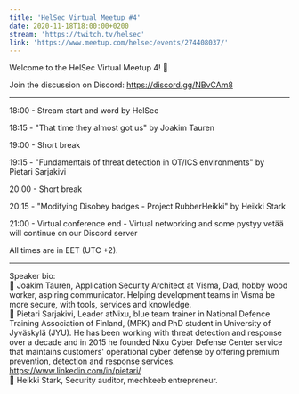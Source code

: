 ```yaml
---
title: 'HelSec Virtual Meetup #4'
date: 2020-11-18T18:00:00+0200
stream: 'https://twitch.tv/helsec'
link: 'https://www.meetup.com/helsec/events/274408037/'
---
```


Welcome to the HelSec Virtual Meetup 4! 🤗

 Join the discussion on Discord: <https://discord.gg/NBvCAm8>

 -------------------------------------------------------------

 18:00 - Stream start and word by HelSec

 18:15 - "That time they almost got us" by Joakim Tauren

 19:00 - Short break

 19:15 - "Fundamentals of threat detection in OT/ICS environments" by Pietari Sarjakivi

 20:00 - Short break

 20:15 - "Modifying Disobey badges - Project RubberHeikki" by Heikki Stark

 21:00 - Virtual conference end - Virtual networking and some pystyy vetää will continue on our Discord server

 All times are in EET (UTC +2).

 -------------------------------------------------------------

 Speaker bio:  
🔹 Joakim Tauren, Application Security Architect at Visma, Dad, hobby wood worker, aspiring communicator. Helping development teams in Visma be more secure, with tools, services and knowledge.  
🔹 Pietari Sarjakivi, Leader atNixu, blue team trainer in National Defence Training Association of Finland, (MPK) and PhD student in University of Jyväskylä (JYU). He has been working with threat detection and response over a decade and in 2015 he founded Nixu Cyber Defense Center service that maintains customers' operational cyber defense by offering premium prevention, detection and response services. <https://www.linkedin.com/in/pietari/>  
🔹 Heikki Stark, Security auditor, mechkeeb entrepreneur.

 
